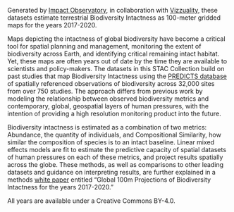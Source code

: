 Generated by [Impact Observatory](https://www.impactobservatory.com/), in collaboration with [Vizzuality](https://www.vizzuality.com/), these datasets estimate terrestrial Biodiversity Intactness as 100-meter gridded maps for the years 2017-2020.

Maps depicting the intactness of global biodiversity have become a critical tool for spatial planning and management, monitoring the extent of biodiversity across Earth, and identifying critical remaining intact habitat. Yet, these maps are often years out of date by the time they are available to scientists and policy-makers. The datasets in this STAC Collection build on past studies that map Biodiversity Intactness using the [PREDICTS database](https://onlinelibrary.wiley.com/doi/full/10.1002/ece3.2579) of spatially referenced observations of biodiversity across 32,000 sites from over 750 studies. The approach differs from previous work by modeling the relationship between observed biodiversity metrics and contemporary, global, geospatial layers of human pressures, with the intention of providing a high resolution monitoring product into the future.

Biodiversity intactness is estimated as a combination of two metrics: Abundance, the quantity of individuals, and Compositional Similarity, how similar the composition of species is to an intact baseline. Linear mixed effects models are fit to estimate the predictive capacity of spatial datasets of human pressures on each of these metrics, and project results spatially across the globe. These methods, as well as comparisons to other leading datasets and guidance on interpreting results, are further explained in a methods [white paper](https://ai4edatasetspublicassets.blob.core.windows.net/assets/pdfs/io-biodiversity/Biodiversity_Intactness_whitepaper.pdf) entitled “Global 100m Projections of Biodiversity Intactness for the years 2017-2020.”

All years are available under a Creative Commons BY-4.0.
